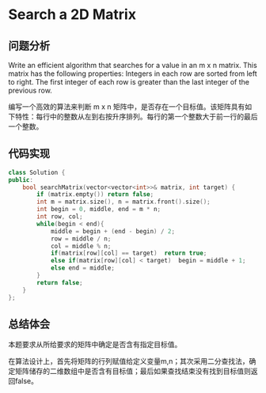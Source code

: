 #  Search a 2D Matrix

## 问题分析
Write an efficient algorithm that searches for a value in an m x n matrix. This matrix has the following properties: Integers in each row are sorted from left to right. The first integer of each row is greater than the last integer of the previous row.

编写一个高效的算法来判断 m x n 矩阵中，是否存在一个目标值。该矩阵具有如下特性：每行中的整数从左到右按升序排列。每行的第一个整数大于前一行的最后一个整数。

## 代码实现
``` C++
class Solution {
public:
    bool searchMatrix(vector<vector<int>>& matrix, int target) {
        if (matrix.empty()) return false;
        int m = matrix.size(), n = matrix.front().size();
        int begin = 0, middle, end = m * n;
        int row, col;
        while(begin < end){
            middle = begin + (end - begin) / 2;
            row = middle / n;
            col = middle % n;
            if(matrix[row][col] == target)  return true;
            else if(matrix[row][col] < target)  begin = middle + 1;
            else end = middle;
        }
        return false;
    }
};
```

## 总结体会

本题要求从所给要求的矩阵中确定是否含有指定目标值。

在算法设计上，首先将矩阵的行列赋值给定义变量m,n；其次采用二分查找法，确定矩阵储存的二维数组中是否含有目标值；最后如果查找结束没有找到目标值则返回false。
